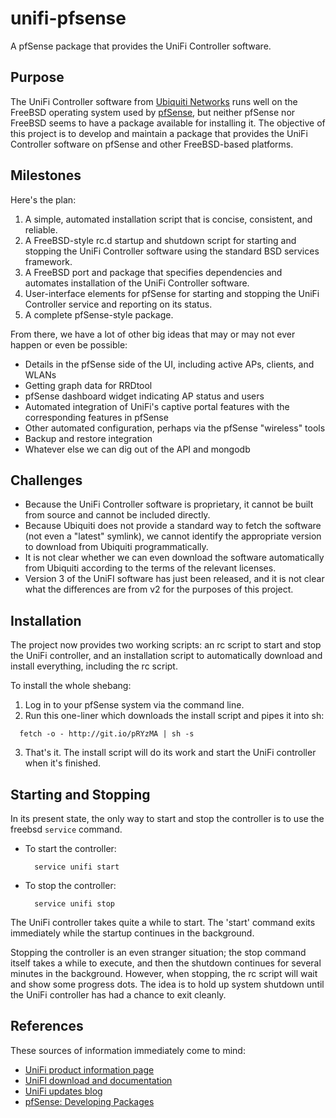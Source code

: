 unifi-pfsense
=============

A pfSense package that provides the UniFi Controller software.

Purpose
-------

The UniFi Controller software from [Ubiquiti Networks](http://www.ubnt.com/) runs well on the FreeBSD operating system used by [pfSense](http://www.pfsense.org/), but neither pfSense nor FreeBSD seems to have a package available for installing it. The objective of this project is to develop and maintain a package that provides the UniFi Controller software on pfSense and other FreeBSD-based platforms.

Milestones
----------

Here's the plan:

1. A simple, automated installation script that is concise, consistent, and reliable.
2. A FreeBSD-style rc.d startup and shutdown script for starting and stopping the UniFi Controller software using the standard BSD services framework.
3. A FreeBSD port and package that specifies dependencies and automates installation of the UniFi Controller software.
4. User-interface elements for pfSense for starting and stopping the UniFi Controller service and reporting on its status.
5. A complete pfSense-style package.

From there, we have a lot of other big ideas that may or may not ever happen or even be possible:

- Details in the pfSense side of the UI, including active APs, clients, and WLANs
- Getting graph data for RRDtool
- pfSense dashboard widget indicating AP status and users
- Automated integration of UniFi's captive portal features with the corresponding features in pfSense
- Other automated configuration, perhaps via the pfSense "wireless" tools
- Backup and restore integration
- Whatever else we can dig out of the API and mongodb

Challenges
----------

- Because the UniFi Controller software is proprietary, it cannot be built from source and cannot be included directly.
- Because Ubiquiti does not provide a standard way to fetch the software (not even a "latest" symlink), we cannot identify the appropriate version to download from Ubiquiti programmatically.
- It is not clear whether we can even download the software automatically from Ubiquiti according to the terms of the relevant licenses.
- Version 3 of the UniFI software has just been released, and it is not clear what the differences are from v2 for the purposes of this project.

Installation
------------

The project now provides two working scripts: an rc script to start and stop the UniFi controller, and an installation script to automatically download and install everything, including the rc script.

To install the whole shebang:

1. Log in to your pfSense system via the command line.
2. Run this one-liner which downloads the install script and pipes it into sh:

  ```
    fetch -o - http://git.io/pRYzMA | sh -s
  ```
3. That's it. The install script will do its work and start the UniFi controller when it's finished.

Starting and Stopping
---------------------

In its present state, the only way to start and stop the controller is to use the freebsd `service` command.

- To start the controller:

  ```
    service unifi start
  ```
- To stop the controller:

  ```
    service unifi stop
  ```

The UniFi controller takes quite a while to start. The 'start' command exits immediately while the startup continues in the background.

Stopping the controller is an even stranger situation; the stop command itself takes a while to execute, and then the shutdown continues for several minutes in the background. However, when stopping, the rc script will wait and show some progress dots. The idea is to hold up system shutdown until the UniFi controller has had a chance to exit cleanly.

References
----------

These sources of information immediately come to mind:

- [UniFi product information page](http://www.ubnt.com/unifi#UnifiSoftware)
- [UniFI download and documentation](http://www.ubnt.com/download#UniFi:AP)
- [UniFi updates blog](http://community.ubnt.com/t5/UniFi-Updates-Blog/bg-p/Blog_UniFi)
- [pfSense: Developing Packages](https://doc.pfsense.org/index.php/Developing_Packages)
